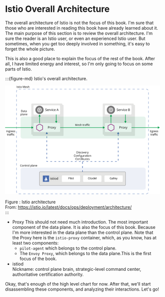 # Istio Overall Architecture

The overall architecture of Istio is not the focus of this book. I'm sure that those who are interested in reading this book have already learned about it.
The main purpose of this section is to review the overall architecture. I'm sure the reader is an Istio user, or even an experienced Istio user. But sometimes, when you get too deeply involved in something, it's easy to forget the whole picture.  

This is also a good place to explain the focus of the rest of the book. After all, I have limited energy and interest, so I'm only going to focus on some parts of Istio.


:::{figure-md} Istio's overall architecture.

<img src="index.assets/istio-arch.svg" alt="Istio overall architecture">

Figure : Istio architecture  
From: https://istio.io/latest/docs/ops/deployment/architecture/  
:::


- Proxy 
  This should not need much introduction. The most important component of the data plane. It is also the focus of this book. Because I'm more interested in the data plane than the control plane. Note that the Proxy here is the `istio-proxy` container, which, as you know, has at least two components:
  - `pilot-agent` which belongs to the control plane. 
  - The `Envoy Proxy`, which belongs to the data plane.This is the first focus of the book.
- istiod  
  Nickname: control plane brain, strategic-level command center, authoritative certification authority.


Okay, that's enough of the high level chart for now. After that, we'll start disassembling these components, and analyzing their interactions. Let's go!
